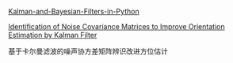 [Kalman-and-Bayesian-Filters-in-Python](https://github.com/rlabbe/Kalman-and-Bayesian-Filters-in-Python)

[Identification of Noise Covariance Matrices to Improve Orientation Estimation by Kalman Filter](https://www.ncbi.nlm.nih.gov/pmc/articles/PMC6210464/
)

基于卡尔曼滤波的噪声协方差矩阵辨识改进方位估计
